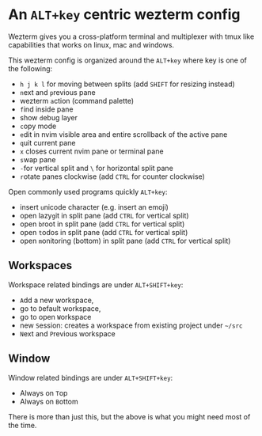 # An `ALT+key` centric wezterm config

Wezterm gives you a cross-platform terminal and multiplexer with tmux like
capabilities that works on linux, mac and windows.

This wezterm config is organized around the `ALT+key` where key is one of the following:

- `h j k l` for moving between splits (add `SHIFT` for resizing instead)
- `n`ext and `p`revious pane
- wezterm `a`ction (command palette)
- `f`ind inside pane
- show `d`ebug layer
- `c`opy mode
- `e`dit in nvim visible area and entire scrollback of the active pane
- `q`uit current pane
- `x` closes current nvim pane or terminal pane
- `s`wap pane
- `-`for vertical split and `\` for horizontal split pane
- `r`otate panes clockwise (add `CTRL` for counter clockwise)

Open commonly used programs quickly `ALT+key`:

- insert `u`nicode character (e.g. insert an emoji)
- open lazy`g`it in split pane (add `CTRL` for vertical split)
- open `b`root in split pane (add `CTRL` for vertical split)
- open `t`odos in split pane (add `CTRL` for vertical split)
- open `m`onitoring (bottom) in split pane (add `CTRL` for vertical split)

## Workspaces

Workspace related bindings are under `ALT+SHIFT+key`:

- `A`dd a new workspace,
- go to `D`efault workspace,
- go to open `W`orkspace
- new `S`ession: creates a workspace from existing project under `~/src`
- `N`ext and `P`revious workspace

## Window

Window related bindings are under `ALT+SHIFT+key`:

- Always on `T`op
- Always on `B`ottom

There is more than just this, but the above is what you might need most of the time.
